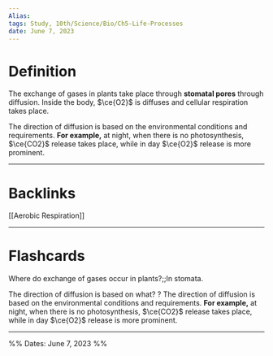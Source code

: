 ```yaml
---
Alias:
tags: Study, 10th/Science/Bio/Ch5-Life-Processes
date: June 7, 2023
---
```

# Definition
The exchange of gases in plants take place through **stomatal pores** through diffusion. Inside the body, $\ce{O2}$ is diffuses and cellular respiration takes place.

The direction of diffusion is based on the environmental conditions and requirements.
**For example,** at night, when there is no photosynthesis, $\ce{CO2}$ release takes place, while in day $\ce{O2}$ release is more prominent.


---
# Backlinks
[[Aerobic Respiration]]

---
# Flashcards
Where do exchange of gases occur in plants?;;In stomata.
<!--SR:!2024-06-01,258,280-->

The direction of diffusion is based on what?
?
The direction of diffusion is based on the environmental conditions and requirements.
**For example,** at night, when there is no photosynthesis, $\ce{CO2}$ release takes place, while in day $\ce{O2}$ release is more prominent.
<!--SR:!2024-12-28,332,242-->

---

%%
Dates: June 7, 2023
%%